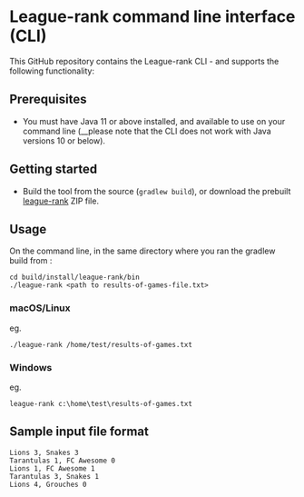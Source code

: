 # League-rank command line interface (CLI)

This GitHub repository contains the League-rank CLI -  and supports the following functionality:

	
## Prerequisites

- You must have Java 11 or above installed, and available to use on your command line (__please note that the CLI does not work with Java versions 10 or below).


## Getting started

- Build the tool from the source (```gradlew build```), or download the prebuilt [league-rank](https://github.com/dasinsoftware/league-rank/releases) ZIP file. 

## Usage

On the command line, in the same directory where you ran the gradlew build from :

```
cd build/install/league-rank/bin
./league-rank <path to results-of-games-file.txt>
```

### macOS/Linux
eg.
```
./league-rank /home/test/results-of-games.txt
```

### Windows
eg.
```
league-rank c:\home\test\results-of-games.txt
```

## Sample input file format
```
Lions 3, Snakes 3
Tarantulas 1, FC Awesome 0
Lions 1, FC Awesome 1
Tarantulas 3, Snakes 1
Lions 4, Grouches 0
```

